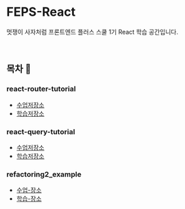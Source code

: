 # FEPS-React

멋쟁이 사자처럼 프론트엔드 플러스 스쿨 1기 React 학습 공간입니다.

<br/>

## 목차 📑

### react-router-tutorial

- [수업저장소](https://github.com/mattt0204/react-router-tutorial.git)
- [학습저장소](./react-router-tutorial)

### react-query-tutorial

- [수업저장소](https://github.com/mattt0204/react-query-tutorial.git)  
- [학습저장소](./react-query-tutorial/)

### refactoring2_example

- [수업-장소](https://github.com/mattt0204/refactoring2_example.git)  
- [학습-장소](./refactoring2_example/)

